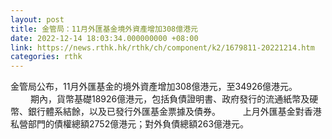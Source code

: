 ```yaml
---
layout: post
title: 金管局：11月外匯基金境外資產增加308億港元
date: 2022-12-14 18:03:34.000000000 +08:00
link: https://news.rthk.hk/rthk/ch/component/k2/1679811-20221214.htm
categories: rthk
---
```


金管局公布，11月外匯基金的境外資產增加308億港元，至34926億港元。
　　 
期內，貨幣基礎18926億港元，包括負債證明書、政府發行的流通紙幣及硬幣、銀行體系結餘，以及已發行外匯基金票據及債券。
　　 
上月外匯基金對香港私營部門的債權總額2752億港元；對外負債總額263億港元。
